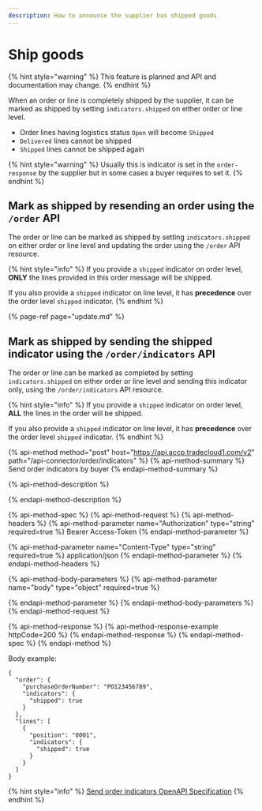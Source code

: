 ```yaml
---
description: How to announce the supplier has shipped goods
---
```


# Ship goods

{% hint style="warning" %}
This feature is planned and API and documentation may change.
{% endhint %}

When an order or line is completely shipped by the supplier, it can be marked as shipped by setting `indicators.shipped` on either order or line level.

* Order lines having logistics status `Open` will become `Shipped`
* `Delivered` lines cannot be shipped
* `Shipped` lines cannot be shipped again

{% hint style="warning" %}
Usually this is indicator is set in the `order-response` by the supplier but in some cases a buyer requires to set it.
{% endhint %}

## Mark as shipped by resending an order using the `/order` API

The order or line can be marked as shipped by setting `indicators.shipped` on either order or line level and updating the order using the `/order` API resource.

{% hint style="info" %}
If you provide a `shipped` indicator on order level, **ONLY** the lines provided in this order message will be shipped.

If you also provide a `shipped` indicator on line level, it has **precedence** over the order level `shipped` indicator.
{% endhint %}

{% page-ref page="update.md" %}

## Mark as shipped by sending the shipped indicator using the `/order/indicators` API

The order or line can be marked as completed by setting `indicators.shipped` on either order or line level and sending this indicator only, using the `/order/indicators` API resource.

{% hint style="info" %}
If you provide a `shipped` indicator on order level, **ALL** the lines in the order will be shipped.

If you also provide a `shipped` indicator on line level, it has **precedence** over the order level `shipped` indicator.
{% endhint %}

{% api-method method="post" host="https://api.accp.tradecloud1.com/v2" path="/api-connector/order/indicators" %}
{% api-method-summary %}
Send order indicators by buyer
{% endapi-method-summary %}

{% api-method-description %}

{% endapi-method-description %}

{% api-method-spec %}
{% api-method-request %}
{% api-method-headers %}
{% api-method-parameter name="Authorization" type="string" required=true %}
Bearer Access-Token
{% endapi-method-parameter %}

{% api-method-parameter name="Content-Type" type="string" required=true %}
application/json
{% endapi-method-parameter %}
{% endapi-method-headers %}

{% api-method-body-parameters %}
{% api-method-parameter name="body" type="object" required=true %}

{% endapi-method-parameter %}
{% endapi-method-body-parameters %}
{% endapi-method-request %}

{% api-method-response %}
{% api-method-response-example httpCode=200 %}
{% endapi-method-response %}
{% endapi-method-spec %}
{% endapi-method %}

Body example:

```text
{
  "order": {
    "purchaseOrderNumber": "PO123456789",
    "indicators": {
      "shipped": true
    }
  },
  "lines": [
    {
      "position": "0001",
      "indicators": {
        "shipped": true
      }
    }
  ]
}
```

{% hint style="info" %}
[Send order indicators OpenAPI Specification](https://swagger-ui.accp.tradecloud1.com/?url=https://api.accp.tradecloud1.com/v2/api-connector/specs.yaml#/buyer-endpoints/sendOrderIndicatorsByBuyerRoute)
{% endhint %}

